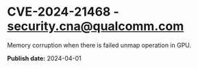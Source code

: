 # CVE-2024-21468 - security.cna@qualcomm.com

Memory corruption when there is failed unmap operation in GPU.

**Publish date:** 2024-04-01
